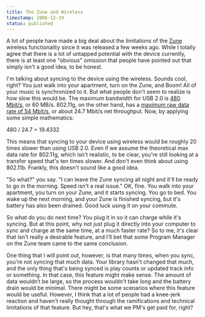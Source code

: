 ```yaml
---
title: The Zune and Wireless
timestamp: 2006-12-19
status: published
---
```


A lot of people have made a big deal about the limitations of the
[Zune](http://www.zune.net/) wireless functionality since it was released a
few weeks ago. While I totally agree that there is a lot of untapped potential
with the device currently, there is at least one "obvious" omission that
people have pointed out that simply isn't a good idea, to be honest.

I'm talking about syncing to the device using the wireless. Sounds cool,
right? You just walk into your apartment, turn on the Zune, and Boom! All of
your music is synchronized to it. But what people don't seem to realize is how
slow this would be. The maximum bandwidth for USB 2.0 is [480
Mbit/s](http://en.wikipedia.org/wiki/USB_2.0#Transfer_speed), or 60 MB/s.
802.11g, on the other hand, has a [maximum raw data rate of 54
Mbit/s](http://en.wikipedia.org/wiki/802.11g#802.11g), or about 24.7 Mbit/s
net throughput. Now, by applying some simple mathematics:

480 / 24.7 = 19.4332

This means that syncing to your device using wireless would be roughly 20
times slower than using USB 2.0. Even if we assume the theoretical max data
rate for 802.11g, which isn't realistic, to be clear, you're still looking at
a transfer speed that's ten times slower. And don't even think about using
802.11b. Frankly, this doesn't sound like a good idea.

"So what?" you say. "I can leave the Zune syncing all night and it'll be ready
to go in the morning. Speed isn't a real issue." OK, fine. You walk into your
apartment, you turn on your Zune, and it starts syncing. You go to bed. You
wake up the next morning, and your Zune is finished syncing, but it's battery
has also been drained. Good luck using it on your commute.

So what do you do next time? You plug it in so it can charge while it's
syncing. But at this point, why not just plug it directly into your computer
to sync and charge at the same time, at a much faster rate? So to me, it's
clear that isn't really a desirable feature, and I'll bet that some Program
Manager on the Zune team came to the same conclusion.

One thing that I will point out, however, is that many times, when you sync,
you're not syncing that much data. Your library hasn't changed that much, and
the only thing that's being synced is play counts or updated track info or
something. In that case, this feature might make sense. The amount of data
wouldn’t be large, so the process wouldn't take long and the battery drain
would be minimal. There might be some scenarios where this feature would be
useful. However, I think that a lot of people had a knee-jerk reaction and
haven't really thought through the ramifications and technical limitations of
that feature. But hey, that's what we PM's get paid for, right?


